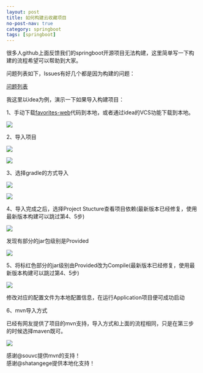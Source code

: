 ```yaml
---
layout: post
title: 如何构建云收藏项目
no-post-nav: true
category: springboot 
tags: [springboot]
---
```


很多人github上面反馈我们的springboot开源项目无法构建，这里简单写一下构建的流程希望可以帮助到大家。

问题列表如下，Issues有好几个都是因为构建的问题：

[问题列表](https://github.com/cloudfavorites/favorites-web/issues)


我这里以idea为例，演示一下如果导入构建项目：

1、手动下载[favorites-web](https://github.com/cloudfavorites/favorites-web)代码到本地，或者通过idea的VCS功能下载到本地。

 
![](https://huangfeifei.github.io/assets/images/2017/cloudfavorites/gradle1.png)


2、导入项目

 
![](https://huangfeifei.github.io/assets/images/2017/cloudfavorites/gradle2.png)


 
![](https://huangfeifei.github.io/assets/images/2017/cloudfavorites/gradle3.png)


3、选择gradle的方式导入

 
![](https://huangfeifei.github.io/assets/images/2017/cloudfavorites/gradle4.png)


 
![](https://huangfeifei.github.io/assets/images/2017/cloudfavorites/gradle5.png)


4、导入完成之后，选择Project Stucture查看项目依赖(最新版本已经修复，使用最新版本构建可以跳过第4、5步)


 
![](https://huangfeifei.github.io/assets/images/2017/cloudfavorites/gradle6.png)


发现有部分的jar包级别是Provided  

 
![](https://huangfeifei.github.io/assets/images/2017/cloudfavorites/gradle7.png)


5、将标红色部分的jar级别由Provided改为Compile(最新版本已经修复，使用最新版本构建可以跳过第4、5步)

 
![](https://huangfeifei.github.io/assets/images/2017/cloudfavorites/gradle8.png)

修改对应的配置文件为本地配置信息，在运行Application项目便可成功启动


6、mvn导入方式

已经有网友提供了项目的mvn支持，导入方式和上面的流程相同，只是在第三步的时候选择maven既可。


 
![](https://huangfeifei.github.io/assets/images/2017/cloudfavorites/mvn3.png)


感谢@souvc提供mvn的支持！  
感谢@shatangege提供本地化支持！